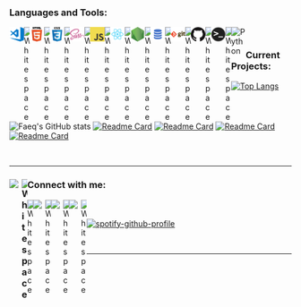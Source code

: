### Languages and Tools:

<img align="left" alt="Visual Studio Code" width="26px" src="https://raw.githubusercontent.com/github/explore/80688e429a7d4ef2fca1e82350fe8e3517d3494d/topics/visual-studio-code/visual-studio-code.png" /><img align="left" alt="Whitespace" width="10px" src="https://telemediabroadcasting.com/wp-content/uploads/2016/03/WhiteBackground.jpg" /><img align="left" alt="HTML5" width="26px" src="https://raw.githubusercontent.com/github/explore/80688e429a7d4ef2fca1e82350fe8e3517d3494d/topics/html/html.png" /><img align="left" alt="Whitespace" width="10px" src="https://telemediabroadcasting.com/wp-content/uploads/2016/03/WhiteBackground.jpg" /><img align="left" alt="CSS3" width="26px" src="https://raw.githubusercontent.com/github/explore/80688e429a7d4ef2fca1e82350fe8e3517d3494d/topics/css/css.png" /><img align="left" alt="Whitespace" width="10px" src="https://telemediabroadcasting.com/wp-content/uploads/2016/03/WhiteBackground.jpg" /><img align="left" alt="Sass" width="26px" src="https://raw.githubusercontent.com/github/explore/80688e429a7d4ef2fca1e82350fe8e3517d3494d/topics/sass/sass.png" /><img align="left" alt="Whitespace" width="10px" src="https://telemediabroadcasting.com/wp-content/uploads/2016/03/WhiteBackground.jpg" /><img align="left" alt="JavaScript" width="26px" src="https://raw.githubusercontent.com/github/explore/80688e429a7d4ef2fca1e82350fe8e3517d3494d/topics/javascript/javascript.png" /><img align="left" alt="Whitespace" width="10px" src="https://telemediabroadcasting.com/wp-content/uploads/2016/03/WhiteBackground.jpg" /><img align="left" alt="React" width="26px" src="https://raw.githubusercontent.com/github/explore/80688e429a7d4ef2fca1e82350fe8e3517d3494d/topics/react/react.png" /><img align="left" alt="Whitespace" width="10px" src="https://telemediabroadcasting.com/wp-content/uploads/2016/03/WhiteBackground.jpg" /><img align="left" alt="Node.js" width="26px" src="https://raw.githubusercontent.com/github/explore/80688e429a7d4ef2fca1e82350fe8e3517d3494d/topics/nodejs/nodejs.png" /><img align="left" alt="Whitespace" width="10px" src="https://telemediabroadcasting.com/wp-content/uploads/2016/03/WhiteBackground.jpg" /><img align="left" alt="SQL" width="26px" src="https://raw.githubusercontent.com/github/explore/80688e429a7d4ef2fca1e82350fe8e3517d3494d/topics/sql/sql.png" /><img align="left" alt="Whitespace" width="10px" src="https://telemediabroadcasting.com/wp-content/uploads/2016/03/WhiteBackground.jpg" /><img align="left" alt="Git" width="26px" src="https://raw.githubusercontent.com/github/explore/80688e429a7d4ef2fca1e82350fe8e3517d3494d/topics/git/git.png" /><img align="left" alt="Whitespace" width="10px" src="https://telemediabroadcasting.com/wp-content/uploads/2016/03/WhiteBackground.jpg" /><img align="left" alt="GitHub" width="26px" src="https://raw.githubusercontent.com/github/explore/78df643247d429f6cc873026c0622819ad797942/topics/github/github.png" /><img align="left" alt="Whitespace" width="10px" src="https://telemediabroadcasting.com/wp-content/uploads/2016/03/WhiteBackground.jpg" /><img align="left" alt="Terminal" width="26px" src="https://raw.githubusercontent.com/github/explore/80688e429a7d4ef2fca1e82350fe8e3517d3494d/topics/terminal/terminal.png" /><img align="left" alt="Whitespace" width="10px" src="https://telemediabroadcasting.com/wp-content/uploads/2016/03/WhiteBackground.jpg" /><img align="left" alt="Python" width="26px" src="https://th.bing.com/th/id/OIP.N4UzEAB1YnVpwxSDF_2pKwAAAA?pid=ImgDet&rs=1" />

<br />

### Current Projects:

[![Top Langs](https://github-readme-stats.vercel.app/api/top-langs/?username=Faeq-F)](https://github.com/Faeq-F/github-readme-stats) ![Faeq's GitHub stats](https://github-readme-stats.vercel.app/api?username=Faeq-F&show_icons=true)
[![Readme Card](https://github-readme-stats.vercel.app/api/pin/?username=Faeq-F&repo=Quokka)](https://github.com/Faeq-F/Quokka) [![Readme Card](https://github-readme-stats.vercel.app/api/pin/?username=Faeq-F&repo=Portable-Application-Launcher)](https://github.com/Faeq-F/Portable-Application-Launcher) [![Readme Card](https://github-readme-stats.vercel.app/api/pin/?username=Faeq-F&repo=Gideon)](https://github.com/Faeq-F/Gideon) [![Readme Card](https://github-readme-stats.vercel.app/api/pin/?username=Faeq-F&repo=MinimalBrowser)](https://github.com/Faeq-F/MinimalBrowser)


<br />


---

### Connect with me:[<img align="left" width="22px" src="https://th.bing.com/th/id/R.77cd1cba6ee8c0853c39e135bf0e0a43?rik=n3Pk%2f3%2f2Zf42mw&riu=http%3a%2f%2fcdn.onlinewebfonts.com%2fsvg%2fdownload_534267.png&ehk=g%2b31x%2b4h91LtLoU5Wc2a641UChHRlrZMupg5u7qfLc0%3d&risl=&pid=ImgRaw" />][pr]<img align="left" alt="Whitespace" width="10px" src="https://telemediabroadcasting.com/wp-content/uploads/2016/03/WhiteBackground.jpg" /> 
<img align="left" alt="Whitespace" width="10px" src="https://telemediabroadcasting.com/wp-content/uploads/2016/03/WhiteBackground.jpg" />[<img align="left" width="22px" src="https://cdn.jsdelivr.net/npm/simple-icons@v3/icons/linkedin.svg" />][linkedin]<img align="left" alt="Whitespace" width="10px" src="https://telemediabroadcasting.com/wp-content/uploads/2016/03/WhiteBackground.jpg" />

[<img align="left" width="22px" src="https://cdn.jsdelivr.net/npm/simple-icons@v3/icons/twitter.svg" />][twitter]<img align="left" alt="Whitespace" width="10px" src="https://telemediabroadcasting.com/wp-content/uploads/2016/03/WhiteBackground.jpg" />

[<img align="left" width="22px" src="https://cdn.jsdelivr.net/npm/simple-icons@v3/icons/instagram.svg" />][instagram] <img align="left" alt="Whitespace" width="10px" src="https://telemediabroadcasting.com/wp-content/uploads/2016/03/WhiteBackground.jpg" />
<br />
<br />
[![spotify-github-profile](https://spotify-github-profile.vercel.app/api/view?uid=faeqfaisal&cover_image=false&theme=default)](https://spotify-github-profile.vercel.app/api/view?uid=faeqfaisal&redirect=true)

<br />


---

[twitter]: https://twitter.com/Mx_Faeq
[instagram]: https://instagram.com/faeq._
[linkedin]: www.linkedin.com/in/faeq
[pr]: https://en.pronouns.page/@faeq
